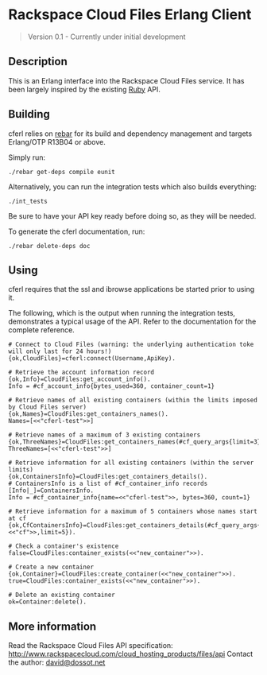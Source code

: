 Rackspace Cloud Files Erlang Client
===================================

> Version 0.1 - Currently under initial development

Description
-----------

This is an Erlang interface into the Rackspace Cloud Files service. It has been largely inspired by the existing [Ruby](http://github.com/rackspace/ruby-cloudfiles) API.

Building
--------

cferl relies on [rebar](http://bitbucket.org/basho/rebar/wiki/Home) for its build and dependency management and targets Erlang/OTP R13B04 or above.

Simply run:

    ./rebar get-deps compile eunit

Alternatively, you can run the integration tests which also builds everything:

    ./int_tests

Be sure to have your API key ready before doing so, as they will be needed.

To generate the cferl documentation, run:

    ./rebar delete-deps doc

Using
-----

cferl requires that the ssl and ibrowse applications be started prior to using it.

The following, which is the output when running the integration tests, demonstrates a typical usage of the API. Refer to the documentation for the complete reference.

    # Connect to Cloud Files (warning: the underlying authentication toke will only last for 24 hours!)
    {ok,CloudFiles}=cferl:connect(Username,ApiKey).
    
    # Retrieve the account information record
    {ok,Info}=CloudFiles:get_account_info().
    Info = #cf_account_info{bytes_used=360, container_count=1}
    
    # Retrieve names of all existing containers (within the limits imposed by Cloud Files server)
    {ok,Names}=CloudFiles:get_containers_names().
    Names=[<<"cferl-test">>]

    # Retrieve names of a maximum of 3 existing containers
    {ok,ThreeNames}=CloudFiles:get_containers_names(#cf_query_args{limit=3}).
    ThreeNames=[<<"cferl-test">>]

    # Retrieve information for all existing containers (within the server limits)
    {ok,ContainersInfo}=CloudFiles:get_containers_details().
    # ContainersInfo is a list of #cf_container_info records
    [Info|_]=ContainersInfo.
    Info = #cf_container_info{name=<<"cferl-test">>, bytes=360, count=1}
    
    # Retrieve information for a maximum of 5 containers whose names start at cf
    {ok,CfContainersInfo}=CloudFiles:get_containers_details(#cf_query_args{marker=<<"cf">>,limit=5}).
    
    # Check a container's existence
    false=CloudFiles:container_exists(<<"new_container">>).
    
    # Create a new container
    {ok,Container}=CloudFiles:create_container(<<"new_container">>).
    true=CloudFiles:container_exists(<<"new_container">>).
    
    # Delete an existing container
    ok=Container:delete().

More information
----------------

Read the Rackspace Cloud Files API specification: <http://www.rackspacecloud.com/cloud_hosting_products/files/api>
Contact the author: <david@dossot.net>

